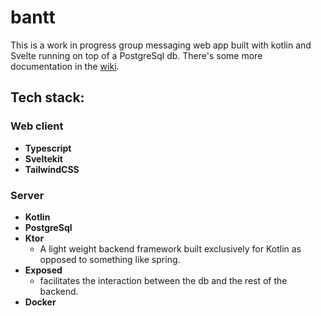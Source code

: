 # bantt
This is a work in progress group messaging web app built with kotlin and Svelte running on top of a PostgreSql db. There's some more documentation in the [wiki](https://github.com/Stugeh/bantt/wiki).

## Tech stack:

### Web client
* **Typescript**
* **Sveltekit**
* **TailwindCSS**

### Server
* **Kotlin**
* **PostgreSql**
* **Ktor**
    * A light weight backend framework built exclusively for Kotlin as opposed to something like spring.
* **Exposed**
    * facilitates the interaction between the db and the rest of the backend. 
* **Docker**
